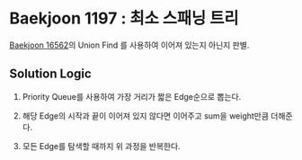 # Baekjoon 1197 : 최소 스패닝 트리

[Baekjoon 16562](../../분리집합/16562/)의 Union Find 를 사용하여 이어져 있는지 아닌지 판별.

## Solution Logic

1. Priority Queue를 사용하여 가장 거리가 짧은 Edge순으로 뽑는다.

2. 해당 Edge의 시작과 끝이 이어져 있지 않다면 이어주고 sum을 weight만큼 더해준다.

3. 모든 Edge를 탐색할 때까지 위 과정을 반복한다.
